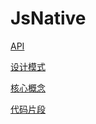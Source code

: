 # JsNative

[API](jsNative/API.md)

[设计模式](jsNative/designMode.md)

[核心概念](jsNative/Advanced.md)

[代码片段](jsNative/codeSnippet.md)



